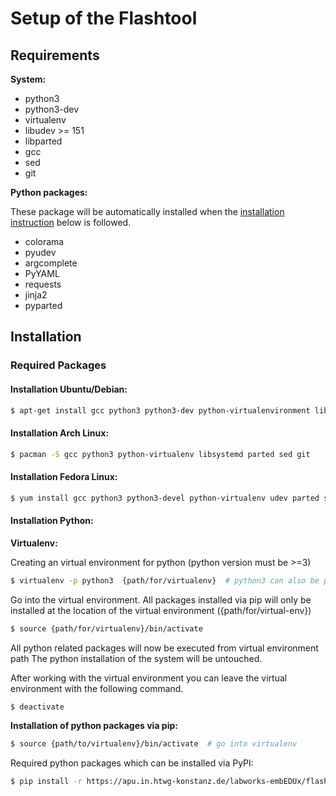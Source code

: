 # Setup of the Flashtool

## Requirements

__System:__

- python3
- python3-dev
- virtualenv
- libudev >= 151
- libparted
- gcc
- sed
- git

__Python packages:__

These package will be automatically installed when the [installation
instruction](#installation-python)
below is followed.

- colorama
- pyudev
- argcomplete
- PyYAML
- requests
- jinja2
- pyparted


## Installation

### Required Packages

#### Installation Ubuntu/Debian:

```sh
$ apt-get install gcc python3 python3-dev python-virtualenvironment libudev-dev libparted sed git
```

#### Installation Arch Linux:

```sh
$ pacman -S gcc python3 python-virtualenv libsystemd parted sed git
```

#### Installation Fedora Linux:

```sh
$ yum install gcc python3 python3-devel python-virtualenv udev parted sed git
```

#### Installation Python:


**Virtualenv:**

Creating an virtual environment for python (python version must be >=3)

```sh
$ virtualenv -p python3  {path/for/virtualenv}  # python3 can also be python3.x
```

Go into the virtual environment. All packages installed via pip will only be
installed at the location of the virtual environment ({path/for/virtual-env})

```sh
$ source {path/for/virtualenv}/bin/activate
```

All python related packages will now be executed from virtual environment path 
The python installation of the system will be untouched.

After working with the virtual environment you can leave the virtual 
environment with the following command.

```sh
$ deactivate
```


**Installation of python packages via pip:**

```sh
$ source {path/to/virtualenv}/bin/activate  # go into virtualenv
```

Required python packages which can be installed via PyPI:

```sh
$ pip install -r https://apu.in.htwg-konstanz.de/labworks-embEDUx/flashtool/raw/master/requirements.txt
```
